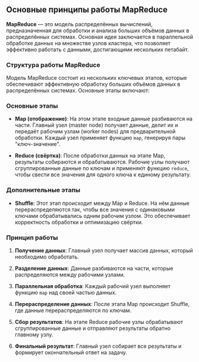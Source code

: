 ## Основные принципы работы MapReduce

**MapReduce** — это модель распределённых вычислений, предназначенная для обработки и анализа больших объёмов данных в распределённых системах. Основная идея заключается в параллельной обработке данных на множестве узлов кластера, что позволяет эффективно работать с данными, достигающими нескольких петабайт.

### Структура работы MapReduce

Модель MapReduce состоит из нескольких ключевых этапов, которые обеспечивают эффективную обработку больших объёмов данных в распределённых системах. Основные этапы включают:

### Основные этапы

- **Map (отображение)**: На этом этапе входные данные разбиваются на части. Главный узел (master node) получает данные, делит их и передаёт рабочим узлам (worker nodes) для предварительной обработки. Каждый узел применяет функцию `map`, генерируя пары "ключ-значение". 

- **Reduce (свёртка)**: После обработки данных на этапе Map, результаты собираются и обрабатываются. Рабочие узлы получают сгруппированные данные по ключам и применяют функцию `reduce`, чтобы свести все значения для одного ключа к единому результату.

### Дополнительные этапы

- **Shuffle**: Этот этап происходит между Map и Reduce. На нём данные перераспределяются так, чтобы все значения с одинаковыми ключами обрабатывались одним рабочим узлом. Это обеспечивает корректность обработки и оптимизацию свёртки.

### Принцип работы

1. **Получение данных**: Главный узел получает массив данных, который необходимо обработать.
  
2. **Разделение данных**: Данные разбиваются на части, которые распределяются между рабочими узлами.

3. **Параллельная обработка**: Каждый рабочий узел выполняет функцию `map` над своей частью данных.

4. **Перераспределение данных**: После этапа Map происходит Shuffle, где данные перераспределяются по ключам.

5. **Сбор результатов**: На этапе Reduce рабочие узлы обрабатывают сгруппированные данные и отправляют результаты обратно главному узлу.

6. **Финальный результат**: Главный узел собирает все результаты и формирует окончательный ответ на задачу.
